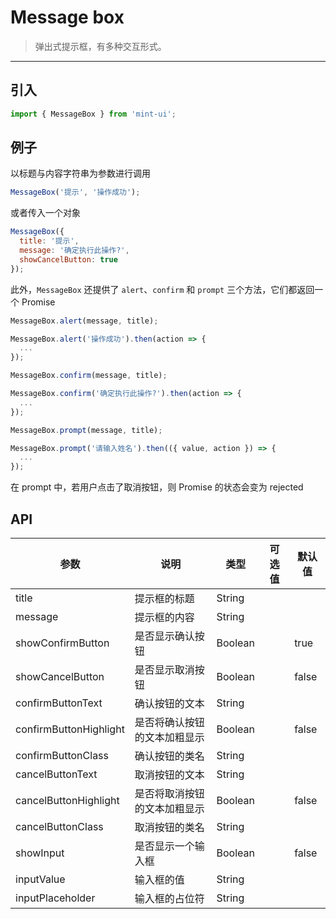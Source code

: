# Message box

> 弹出式提示框，有多种交互形式。

-------------
## 引入

```javascript
import { MessageBox } from 'mint-ui';
```

## 例子

以标题与内容字符串为参数进行调用

```javascript
MessageBox('提示', '操作成功');
```

或者传入一个对象

```javascript
MessageBox({
  title: '提示',
  message: '确定执行此操作?',
  showCancelButton: true
});
```

此外，`MessageBox` 还提供了 `alert`、`confirm` 和 `prompt` 三个方法，它们都返回一个 Promise
```javascript
MessageBox.alert(message, title);
```
```javascript
MessageBox.alert('操作成功').then(action => {
  ...
});
```
```javascript
MessageBox.confirm(message, title);
```
```javascript
MessageBox.confirm('确定执行此操作?').then(action => {
  ...
});
```
```javascript
MessageBox.prompt(message, title);
```
```javascript
MessageBox.prompt('请输入姓名').then(({ value, action }) => {
  ...
});
```
在 prompt 中，若用户点击了取消按钮，则 Promise 的状态会变为 rejected

## API
| 参数 | 说明 | 类型 | 可选值 | 默认值 |
|------|-------|---------|-------|--------|
| title | 提示框的标题 | String | | |
| message | 提示框的内容 | String | | |
| showConfirmButton | 是否显示确认按钮 | Boolean | | true |
| showCancelButton | 是否显示取消按钮 | Boolean | | false |
| confirmButtonText | 确认按钮的文本 | String | | |
| confirmButtonHighlight | 是否将确认按钮的文本加粗显示 | Boolean | | false |
| confirmButtonClass | 确认按钮的类名 | String | | |
| cancelButtonText | 取消按钮的文本 | String | | |
| cancelButtonHighlight | 是否将取消按钮的文本加粗显示 | Boolean | | false |
| cancelButtonClass | 取消按钮的类名 | String | | |
| showInput | 是否显示一个输入框 | Boolean | | false |
| inputValue | 输入框的值 | String | | |
| inputPlaceholder | 输入框的占位符 | String | | |
